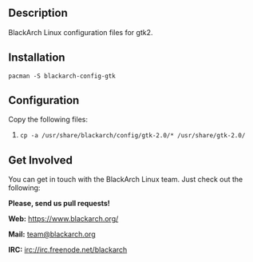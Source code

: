 ## Description

BlackArch Linux configuration files for gtk2.

## Installation

`pacman -S blackarch-config-gtk`

## Configuration

Copy the following files:

1. `cp -a /usr/share/blackarch/config/gtk-2.0/* /usr/share/gtk-2.0/`

## Get Involved

You can get in touch with the BlackArch Linux team. Just check out the following:

**Please, send us pull requests!**

**Web:** https://www.blackarch.org/

**Mail:** team@blackarch.org

**IRC:** [irc://irc.freenode.net/blackarch](irc://irc.freenode.net/blackarch)

